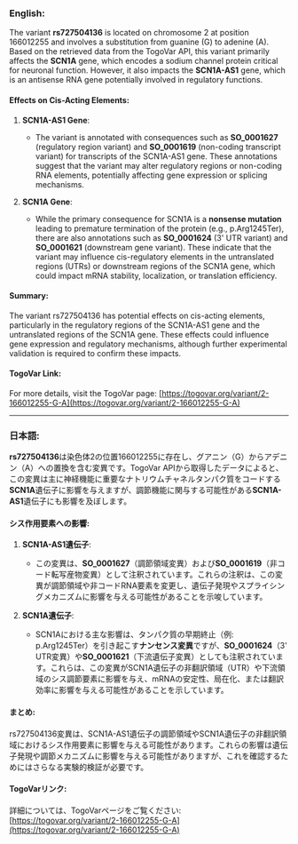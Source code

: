 ### English:
The variant **rs727504136** is located on chromosome 2 at position 166012255 and involves a substitution from guanine (G) to adenine (A). Based on the retrieved data from the TogoVar API, this variant primarily affects the **SCN1A** gene, which encodes a sodium channel protein critical for neuronal function. However, it also impacts the **SCN1A-AS1** gene, which is an antisense RNA gene potentially involved in regulatory functions.

#### Effects on Cis-Acting Elements:
1. **SCN1A-AS1 Gene**:
   - The variant is annotated with consequences such as **SO_0001627** (regulatory region variant) and **SO_0001619** (non-coding transcript variant) for transcripts of the SCN1A-AS1 gene. These annotations suggest that the variant may alter regulatory regions or non-coding RNA elements, potentially affecting gene expression or splicing mechanisms.

2. **SCN1A Gene**:
   - While the primary consequence for SCN1A is a **nonsense mutation** leading to premature termination of the protein (e.g., p.Arg1245Ter), there are also annotations such as **SO_0001624** (3' UTR variant) and **SO_0001621** (downstream gene variant). These indicate that the variant may influence cis-regulatory elements in the untranslated regions (UTRs) or downstream regions of the SCN1A gene, which could impact mRNA stability, localization, or translation efficiency.

#### Summary:
The variant rs727504136 has potential effects on cis-acting elements, particularly in the regulatory regions of the SCN1A-AS1 gene and the untranslated regions of the SCN1A gene. These effects could influence gene expression and regulatory mechanisms, although further experimental validation is required to confirm these impacts.

#### TogoVar Link:
For more details, visit the TogoVar page: [https://togovar.org/variant/2-166012255-G-A](https://togovar.org/variant/2-166012255-G-A)

---

### 日本語:
**rs727504136**は染色体2の位置166012255に存在し、グアニン（G）からアデニン（A）への置換を含む変異です。TogoVar APIから取得したデータによると、この変異は主に神経機能に重要なナトリウムチャネルタンパク質をコードする**SCN1A**遺伝子に影響を与えますが、調節機能に関与する可能性がある**SCN1A-AS1**遺伝子にも影響を及ぼします。

#### シス作用要素への影響:
1. **SCN1A-AS1遺伝子**:
   - この変異は、**SO_0001627**（調節領域変異）および**SO_0001619**（非コード転写産物変異）として注釈されています。これらの注釈は、この変異が調節領域や非コードRNA要素を変更し、遺伝子発現やスプライシングメカニズムに影響を与える可能性があることを示唆しています。

2. **SCN1A遺伝子**:
   - SCN1Aにおける主な影響は、タンパク質の早期終止（例: p.Arg1245Ter）を引き起こす**ナンセンス変異**ですが、**SO_0001624**（3' UTR変異）や**SO_0001621**（下流遺伝子変異）としても注釈されています。これらは、この変異がSCN1A遺伝子の非翻訳領域（UTR）や下流領域のシス調節要素に影響を与え、mRNAの安定性、局在化、または翻訳効率に影響を与える可能性があることを示しています。

#### まとめ:
rs727504136変異は、SCN1A-AS1遺伝子の調節領域やSCN1A遺伝子の非翻訳領域におけるシス作用要素に影響を与える可能性があります。これらの影響は遺伝子発現や調節メカニズムに影響を与える可能性がありますが、これを確認するためにはさらなる実験的検証が必要です。

#### TogoVarリンク:
詳細については、TogoVarページをご覧ください: [https://togovar.org/variant/2-166012255-G-A](https://togovar.org/variant/2-166012255-G-A)
